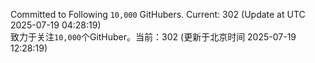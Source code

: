 Committed to Following `10,000` GitHubers. Current: <!-- FOLLOWING_COUNT -->302<!-- FOLLOWING_COUNT --> (Update at UTC <!-- LAST_UPDATED -->2025-07-19 04:28:19<!-- LAST_UPDATED -->)<br>
致力于关注`10,000`个GitHuber。当前：<!-- FOLLOWING_COUNT -->302<!-- FOLLOWING_COUNT --> (更新于北京时间 <!-- LAST_UPDATED_CST -->2025-07-19 12:28:19<!-- LAST_UPDATED_CST -->)
